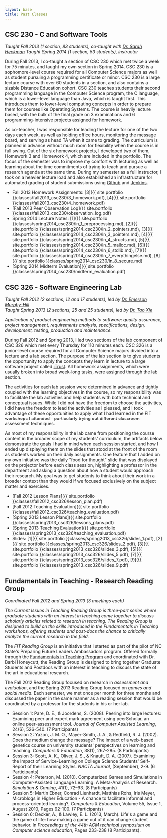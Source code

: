 ```yaml
---
layout: base
title: Past Classes
---
```


CSC 230 - C and Software Tools
------------------------------
*Taught Fall 2013 (1 section, 83 students), co-taught with [Dr. Sarah Heckman](http://people.engr.ncsu.edu/sesmith5/)*
*Taught Spring 2014 (1 section, 53 students), instructor*

During Fall 2013, I co-taught a section of CSC 230 which met twice a week for 75 minutes, and taught my own section in Spring 2014. CSC 230 is a sophomore-level course required for all Computer Science majors as well as student pursuing a programming certificate or minor. CSC 230 is a large lecture course with over 60 students in a section, and also contains a sizable Distance Education cohort. CSC 230 teaches students their second programming language in the Computer Science program, the C language, which is a lower-level language than Java, which is taught first. This introduces them to lower-level computing concepts in order to prepare them for courses like Operating Systems. The course is heavily lecture based, with the bulk of the final grade on 3 examinations and 6 programming-intensive projects assigned for homework.

As co-teacher, I was responsible for leading the lecture for one of the two days each week, as well as holding office hours, monitoring the message board, and serving as head TA when it came to grading. The curriculum is planned in advance without much room for flexibility when the course is in full swing. Out of the six homework projects, I developed two of them, Homework 3 and Homework 4, which are included in the portfolio. The focus of the semester was to improve my comfort with lecturing as well as learning about the time commitments of trying to teach and pursue a research agenda at the same time. During my semester as a full instructor, I took on a heavier lecture load and also established an infrastructure for automated grading of student submissions using [Github](http://github.com) and [Jenkins](http://jenkins-ci.org/).

 * Fall 2013 Homework Assignments: [3]({{ site.portfolio }}classes/fall2013_csc230/3_homework.pdf),
                                   [4]({{ site.portfolio }}classes/fall2013_csc230/4_homework.pdf)
 * [Fall 2013 Peer Observation Log]({{ site.portfolio }}classes/fall2013_csc230/observation_log.pdf)
 * Spring 2014 Lecture Notes: [1]({{ site.portfolio }}classes/spring2014_csc230/ln_1_preprocessing.md),
                              [2]({{ site.portfolio }}classes/spring2014_csc230/ln_2_pointers.md),
                              [3]({{ site.portfolio }}classes/spring2014_csc230/ln_3_pointers.md),
                              [4]({{ site.portfolio }}classes/spring2014_csc230/ln_4_structs.md),
                              [5]({{ site.portfolio }}classes/spring2014_csc230/ln_5_malloc.md),
                              [6]({{ site.portfolio }}classes/spring2014_csc230/ln_6_stdlib.md),
                              [7]({{ site.portfolio }}classes/spring2014_csc230/ln_7_everythingelse.md),
                              [8]({{ site.portfolio }}classes/spring2014_csc230/ln_8_secure.md)
 * [Spring 2014 Midterm Evaluation]({{ site.portfolio }}classes/spring2014_csc230/midterm_evaluation.pdf)


CSC 326 - Software Engineering Lab
----------------------------------
*Taught Fall 2012 (2 sections, 12 and 17 students), led by [Dr. Emerson Murphy-Hill](http://people.engr.ncsu.edu/ermurph3/)*     
*Taught Spring 2013 (2 sections, 25 and 25 students), led by [Dr. Tao Xie](http://www.csc.ncsu.edu/people/txie)*

*Application of product engineering methods to software: quality assurance, project management, requirements analysis, specifications, design, development, testing, production and maintenance.*

During Fall 2012 and Spring 2013, I led two sections of the lab component of CSC 326 which met every Thursday for 110 minutes each. CSC 326 is a junior-level course required for all Computer Science majors divided into a lecture and a lab section. The purpose of the lab section is to give students the opportunity to apply the concepts they learn in lecture to a large software project called [iTrust](http://agile.csc.ncsu.edu/iTrust/wiki/doku.php). All homework assignments, which were usually broken into broad week-long tasks, were assigned through the lab section.

The activities for each lab session were determined in advance and tightly coupled with the learning objectives in the course, so my responsibility was to facilitate the lab activities and help students with both technical and conceptual issues. While I did not have the freedom to choose the activities, I did have the freedom to lead the activities as I pleased, and I took advantage of these opportunities to apply what I had learned in the FIT workshops I attended - particularly trying out different classroom assessment techniques.

As most of my responsibility in the lab came from positioning the course content in the broader scope of my students' curriculum, the artifacts below demonstrate the goals I had in mind when each session started, and how I ended up displaying them on the slides that stood at the front of the room as students worked on their daily assignments. One feature that I added on my own initiative was the daily "food for thought" slide that was displayed on the projector before each class session, highlighting a professor in the department and asking a question about how a student would approach their research. My goal was to get students to think about their work in a broader context than they would if we focused exclusively on the subject matter and exercises.

 * [Fall 2012 Lesson Plans]({{ site.portfolio }}classes/fall2012_csc326/lesson_plan.pdf)
 * [Fall 2012 Teaching Evaluation]({{ site.portfolio }}classes/fall2012_csc326/teaching_evaluation.pdf)
 * [Spring 2013 Lesson Plans]({{ site.portfolio }}classes/spring2013_csc326/lessons_plans.pdf)
 * [Spring 2013 Teaching Evaluation]({{ site.portfolio }}classes/spring2013_csc326/teaching_evaluation.pdf)
 * Slides: [1]({{ site.portfolio }}classes/spring2013_csc326/slides_1.pdf),
           [2]({{ site.portfolio }}classes/spring2013_csc326/slides_2.pdf),
           [3]({{ site.portfolio }}classes/spring2013_csc326/slides_3.pdf),
           [5]({{ site.portfolio }}classes/spring2013_csc326/slides_5.pdf),
           [7]({{ site.portfolio }}classes/spring2013_csc326/slides_7.pdf),
           [9]({{ site.portfolio }}classes/spring2013_csc326/slides_9.pdf)



Fundamentals in Teaching - Research Reading Group
-------------------------------------------------
*Coordinated Fall 2012 and Spring 2013 (3 meetings each)*

*The Current Issues in Teaching Reading Group is three-part series where graduate students with an interest in teaching come together to discuss scholarly articles related to research in teaching. The Reading Group is designed to build on the skills introduced in the Fundamentals in Teaching workshops, offering students and post-docs the chance to critically analyze the current research in the field.*

The *FIT Reading Group* is an initiative that I started as part of the pilot of NC State's Preparing Future Leaders Ambassadors program. Offered formally through the [Fundamentals in Teaching Program](http://www.ncsu.edu/grad/preparing-future-leaders/teaching-programs/fit/) and coordinated with Dr. Barbi Honeycutt, the Reading Group is designed to bring together Graduate Students and Postdocs with an interest in teaching to discuss the state of the art in educational research.

The Fall 2012 Reading Group focused on research in *assessment and evaluation*, and the Spring 2013 Reading Group focused on *games and social media*. Each semester, we met once per month for three months and discussed the paper in the same manner as a reading session that would be coordinated by a professor for the students in his or her lab.

 * Session 1: Pare, D. E., & Joordens, S. (2008). Peering into large lectures: Examining peer and expert mark agreement using peerScholar, an online peer-assessment tool. *Journal of Computer Assisted Learning*, 24(6), 526-540. (7 Participants)
 * Session 2: Yazon, J. M. O., Mayer-Smith, J. A., & Redfield, R. J. (2002). Does the medium change the message? The impact of a web-based genetics course on university students' perspectives on learning and teaching. *Computers & Education*, 38(1), 267-285. (8 Participants)
 * Session 3: Scott, A. K., Oliver, J. S., & Knauft, D. A. (2007). Examining the Impact of Service-Learning on College Science Students' Self-Report of their Learning Styles. *NACTA Journal*, (September), 2-9. (6 Participants)
 * Session 4: Peterson, M. (2010). Computerized Games and Simulations in Computer-Assisted Language Learning: A Meta-Analysis of Research. *Simulation & Gaming*, 41(1), 72–93. (8 Participants)
 * Session 5: Martin Ebner, Conrad Lienhardt, Matthias Rohs, Iris Meyer, Microblogs in Higher Education - A chance to facilitate informal and process-oriented learning?, *Computers & Education*, Volume 55, Issue 1, August 2010, Pages 92-100. (7 Participants)
 * Session 6: Decker, A., & Lawley, E. L. (2013, March). Life's a game and the game of life: how making a game out of it can change student behavior. In *Proceedings of the 44th ACM technical symposium on Computer science education*, Pages 233-238 (8 Participants).


